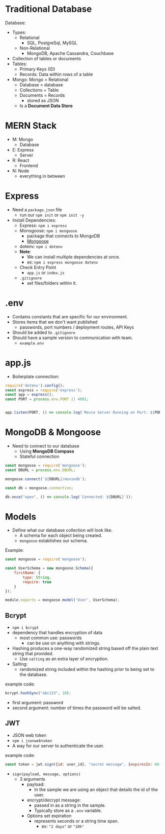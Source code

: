 # Traditional Database

Database:
- Types:
  - Relational
    - SQL, PostgreSql, MySQL 
  - Non-Relational
    - MongoDB, Apache Cassandra, Couchbase
- Collection of tables or documents
- Tables:
  - Primary Keys (ID)
  - Records: Data within rows of a table
- Mongo:
    Mongo = Relational
  - Database = database
  - Collections = Table
  - Documents = Records
    - stored as JSON
  - Is a **Document Data Store**

# MERN Stack
- M: Mongo
  - Database
- E: Express
  - Server
- R: React
  - Frontend
- N: Node
  - everything in between

# Express
- Need a `package.json` file
  - run our `npm init` or `npm init -y`
- Install Dependencies:
  - Express: `npm i express`
  - Monogoose: `npm i mongoose` 
    - package that connects to MongoDB
    - [Mongoose](https://www.npmjs.com/package//mongoose)
  - dotenv: `npm i dotenv`
  - **Note**:
    - We can install multiple dependencies at once.
    - ex: `npm i express mongoose dotenv`
  - Check Entry Point
    - `app.js` or `index.js`
  - `.gitignore`
    - set files/folders within it.

# .env
- Contains constants that are specific for our environment.
- Stores items that we don't want published
  - passwords, port numbers / deployment routes, API Keys
- Should be added to `.gitignore`
- Should have a sample version to communication with team.
  - `example.env`

# app.js
- Boilerplate connection:

```js
require('dotenv').config();
const express = require('express');
const app = express();
const PORT = process.env.PORT || 4001;


app.listen(PORT, () => console.log(`Movie Server Running on Port: ${PORT}`));
```

# MongoDB & Mongoose
- Need to connect to our database
  - Using **MongoDB Compass**
  - Stateful connection

```js
const mongoose = require('mongoose');
const DBURL = process.env.DBURL;

mongoose.connect(`${DBURL}/moviedb`);

const db = mongoose.connection;

db.once("open", () => console.log(`Connected: ${DBURL}`));
```

# Models
- Define what our database collection will look like.
  - A schema for each object being created.
  - `mongoose` establishes our schema.

Example:
```js
const mongoose = require('mongoose');

const UserSchema = new mongoose.Schema({
    firstName: {
        type: String,
        require: true
    }
});

module.exports = mongoose.model('User', UserSchema);
```

## Bcrypt
- `npm i bcrypt`
- dependency that handles encryption of data
  - most common use: passwords
    - can be use on anything with strings.
- Hashing produces a one-way randomized string based off the plain text string that provided.
  - Use `salting` as an extra layer of encryption.
- Salting:
  - randomized string included within the hashing prior to being set to the database.

example code:
```js
bcrypt.hashSync("abc123", 10);
```
- first argument: password
- second argument: number of times the password will be salted.

## JWT
- JSON web token
- `npm i jsonwebtoken`
- A way for our server to authenticate the user.

example code:
```js
const token = jwt.sign({id: user_id}, "secret message", {expiresIn: 60 * 60 * 24});
```
- `sign(payload, message, options)`
  - 3 arguments
    - payload:
      - In the sample we are using an object that details the id of the user.
    - encrypt/decrypt message:
      - passed in as a string in the sample.
      - Typically store as a `.env` variable.
    - Options set expiration
      - represents seconds or a string time span.
        - ex: `"2 days"` or `"10h"`